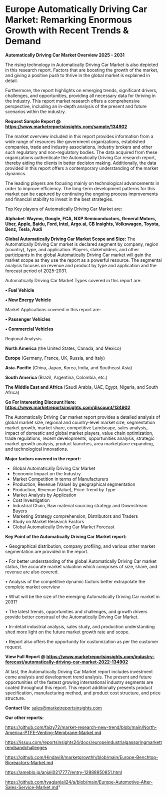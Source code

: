 # Europe Automatically Driving Car Market: Remarking Enormous Growth with Recent Trends & Demand

<Strong> Automatically Driving Car Market Overview 2025 - 2031</strong>

The rising technology in Automatically Driving Car Market is also depicted in this research report. Factors that are boosting the growth of the market, and giving a positive push to thrive in the global market is explained in detail.

Furthermore, the report highlights on emerging trends, significant drivers, challenges, and opportunities, providing all necessary data for thriving in the industry. This report market research offers a comprehensive perspective, including an in-depth analysis of the present and future scenarios within the industry.

<strong>Request Sample Report @ <a href=https://www.marketreportsinsights.com/sample/134902>https://www.marketreportsinsights.com/sample/134902</a></strong>

The market overview included in this report provides information from a wide range of resources like government organizations, established companies, trade and industry associations, industry brokers and other such regulatory and non-regulatory bodies. The data acquired from these organizations authenticate the Automatically Driving Car research report, thereby aiding the clients in better decision making. Additionally, the data provided in this report offers a contemporary understanding of the market dynamics.

The leading players are focusing mainly on technological advancements in order to improve efficiency. The long-term development patterns for this market can be captured by continuing the ongoing process improvements and financial stability to invest in the best strategies.

Top Key players of Automatically Driving Car Market are:

<strong>Alphabet-Waymo, Google, FCA, NXP Semiconductors, General Motors, Uber, Apple, Baidu, Ford, Intel, Argo.ai, CB Insights, Volkswagen, Toyota, Benz, Tesla, Audi</strong>

<strong><b>Global Automatically Driving Car Market Scope and Size:</b></strong>
The Automatically Driving Car market is declared segment by company, region (country), type, and application. Players, stakeholders, and other participants in the global Automatically Driving Car market will gain the market scope as they use the report as a powerful resource. The segmental analysis focuses on revenue and product by type and application and the forecast period of 2025-2031.

Automatically Driving Car Market Types covered in this report are:

<strong>• Fuel Vehicle

• New Energy Vehicle</strong>

Market Applications covered in this report are:

<strong>• Passenger Vehicles

• Commercial Vehicles</strong> 

Regional Analysis

<strong>North America</strong> (the United States, Canada, and Mexico)

<strong>Europe</strong> (Germany, France, UK, Russia, and Italy)

<strong>Asia-Pacific</strong> (China, Japan, Korea, India, and Southeast Asia)

<strong>South America</strong> (Brazil, Argentina, Colombia, etc.)

<strong>The Middle East and Africa</strong> (Saudi Arabia, UAE, Egypt, Nigeria, and South Africa)

<strong>Go For Interesting Discount Here: <a href=https://www.marketreportsinsights.com/discount/134902>https://www.marketreportsinsights.com/discount/134902</a></strong>

The Automatically Driving Car market report provides a detailed analysis of global market size, regional and country-level market size, segmentation market growth, market share, competitive Landscape, sales analysis, impact of domestic and global market players, value chain optimization, trade regulations, recent developments, opportunities analysis, strategic market growth analysis, product launches, area marketplace expanding, and technological innovations.

<strong><b>Major factors covered in the report:</b></strong>
<ul>
  <li>Global Automatically Driving Car Market </li>
  <li>Economic Impact on the Industry</li>
  <li>Market Competition in terms of Manufacturers</li>
  <li>Production, Revenue (Value) by geographical segmentation</li>
  <li>Production, Revenue (Value), Price Trend by Type</li>
  <li>Market Analysis by Application</li>
  <li>Cost Investigation</li>
  <li>Industrial Chain, Raw material sourcing strategy and Downstream Buyers</li>
  <li>Marketing Strategy comprehension, Distributors and Traders</li>
  <li>Study on Market Research Factors</li>
  <li>Global Automatically Driving Car Market Forecast</li>
</ul>

<strong><b>Key Point of the Automatically Driving Car Market report:</b></strong>

• Geographical distribution, company profiling, and various other market segmentation are provided in the report.

• For better understanding of the global Automatically Driving Car market status, the accurate market valuation which comprises of size, share, and revenue are also covered.

• Analysis of the competitive dynamic factors better extrapolate the complete market overview

• What will be the size of the emerging Automatically Driving Car market in 2031?

• The latest trends, opportunities and challenges, and growth drivers provide better construal of the Automatically Driving Car Market.

• In-detail industrial analysis, sales study, and production understanding shed more light on the future market growth rate and scope.

• Report also offers the opportunity for customization as per the customer request.

<strong><b>View Full Report @ <a href=https://www.marketreportsinsights.com/industry-forecast/automatically-driving-car-market-2022-134902>https://www.marketreportsinsights.com/industry-forecast/automatically-driving-car-market-2022-134902</a></b></strong>


At last, the Automatically Driving Car Market report includes investment come analysis and development trend analysis. The present and future opportunities of the fastest growing international industry segments are coated throughout this report. This report additionally presents product specification, manufacturing method, and product cost structure, and price structure.

<strong>Contact Us:</strong>
sales@marketreportsinsights.com

<strong>Our other reports:</strong>

<a href=https://github.com/faizy72/market-research-new-trend/blob/main/North-America-PTFE-Venting-Membrane-Market.md>https://github.com/faizy72/market-research-new-trend/blob/main/North-America-PTFE-Venting-Membrane-Market.md</a>

<a href=https://issuu.com/reportsinsights24/docs/europeindustrialgasspringmarkettrendsandchallenges>https://issuu.com/reportsinsights24/docs/europeindustrialgasspringmarkettrendsandchallenges</a>

<a href=https://github.com/Hindavi8/marketgrowthh/blob/main/Europe-Benchtop-Bioreactors-Market.md>https://github.com/Hindavi8/marketgrowthh/blob/main/Europe-Benchtop-Bioreactors-Market.md</a>

<a href=https://ameblo.jp/anjali0217777/entry-12888950851.html>https://ameblo.jp/anjali0217777/entry-12888950851.html</a>

<a href=https://github.com/tyagianjali24/a/blob/main/Europe-Automotive-After-Sales-Service-Market.md>https://github.com/tyagianjali24/a/blob/main/Europe-Automotive-After-Sales-Service-Market.md</a>"
